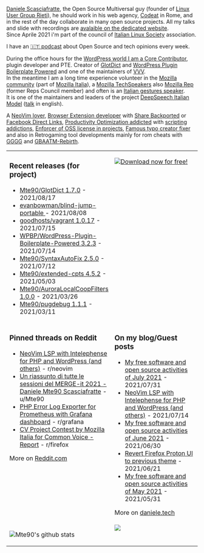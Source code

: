 [Daniele Scasciafratte](https://twitter.com/mte90net), the Open Source Multiversal guy (founder of [Linux User Group Rieti](https://lugrieti.linux.it/)), he should work in his web agency, [Codeat](https://github.com/CodeAtCode) in Rome, and in the rest of the day collaborate in many open source projects. All my talks and slide with recordings are [avalaible on the dedicated website](https://mte90.tech/).   
Since Aprile 2021 i'm part of the council of [Italian Linux Society](https://ils.org) association.

I have an [🇮🇹 podcast](https://daniele.tech/podcast/) about Open Source and tech opinions every week.

During the office hours for the [WordPress world I am a Core Contributor](https://profiles.wordpress.org/mte90/), plugin developer and PTE. Creator of [GlotDict](https://github.com/Mte90/GlotDict) and [WordPress Plugin Boilerplate Powered](https://github.com/WPBP/) and one of the maintainers of [VVV](https://github.com/Varying-Vagrant-Vagrants).  
In the meantime I am a long time experience volunteer in the [Mozilla community](https://mozillians.org/it/u/Mte90/) (part of [Mozilla Italia](https://github.com/MozillaItalia)), a [Mozilla TechSpeakers](https://wiki.mozilla.org/TechSpeakers) also [Mozilla Rep](https://reps.mozilla.org/u/mte90/) (former Reps Council member) and often is an [Italian gestures speaker](http://mte90.tech).  
It is one of the maintainers and leaders of the project [DeepSpeech Italian Model](https://github.com/MozillaItalia/DeepSpeech-Italian-Model) ([talk](https://fosdem.org/2020/schedule/event/how_to_get_fun_with_teamwork/) in english).  

A [NeoVim lover](https://github.com/Mte90/dotfiles), [Browser Extension developer](https://github.com/Mte90/ExtStoreStats) with [Share Backported](https://github.com/Mte90/Share-Backported) or [Facebook Direct Links](https://github.com/Mte90/facebook-direct-links), [Productivity Optimization addicted](https://github.com/Mte90/pydal) with [scripting addictions](https://github.com/Mte90/My-Scripts), [Enforcer of OSS license in projects](https://github.com/Mte90/GH-License), [Famous typo creator fixer](https://github.com/Mte90/SyntaxAutoFix) and also in Retrogaming tool developments mainly for rom cheats with [GGGG](https://github.com/Mte90/Game-Genie-Good-Guy) and [GBAATM-Rebirth](https://github.com/Mte90/GBAATM-Rebirth).

<table><tr><td valign="top" style="width: 50%;">

### Recent releases (for project)
<!-- recent_releases starts -->
* [Mte90/GlotDict 1.7.0](https://github.com/Mte90/GlotDict/releases/tag/v1.7.0) - 2021/08/17
* [evanbowman/blind-jump-portable ](https://github.com/evanbowman/blind-jump-portable/releases/tag/2021.8.8.0) - 2021/08/08
* [goodhosts/vagrant 1.0.17](https://github.com/goodhosts/vagrant/releases/tag/1.0.17) - 2021/07/15
* [WPBP/WordPress-Plugin-Boilerplate-Powered 3.2.3](https://github.com/WPBP/WordPress-Plugin-Boilerplate-Powered/releases/tag/3.2.3) - 2021/07/14
* [Mte90/SyntaxAutoFix 2.5.0](https://github.com/Mte90/SyntaxAutoFix/releases/tag/2.5.0) - 2021/07/12
* [Mte90/extended-cpts 4.5.2](https://github.com/Mte90/extended-cpts/releases/tag/4.5.2) - 2021/05/03
* [Mte90/AuroraLocalCoopFilters 1.0.0](https://github.com/Mte90/AuroraLocalCoopFilters/releases/tag/1.0.0) - 2021/03/26
* [Mte90/pugdebug 1.1.1](https://github.com/Mte90/pugdebug/releases/tag/1.1.1) - 2021/03/11
<!-- recent_releases ends -->
</td><td valign="top" style="width: 50%;">

[![Download now for free!](https://daniele.tech/wp-content/uploads/2020/07/cover-300x279.png)](https://daniele.tech/2020/07/contribute-to-open-source-the-right-way-2nd-edition-download-the-free-open-book-now)

</td></tr>
<tr><td valign="top" style="width: 50%;">

### Pinned threads on Reddit
<!-- reddit_pinned starts -->
* [NeoVim LSP with Intelephense for PHP and WordPress (and others)](https://daniele.tech/2021/07/neovim-lsp-with-intelephense-for-php-and-wordpress-and-others/) - r/neovim
* [Un riassunto di tutte le sessioni del MERGE-it 2021 - Daniele Mte90 Scasciafratte](https://daniele.tech/2021/06/un-riassunto-di-tutte-le-sessioni-del-merge-it-2021/) - u/Mte90
* [PHP Error Log Exporter for Prometheus with Grafana dashboard](https://daniele.tech/2021/05/php-error-log-exporter-for-prometheus-with-grafana-dashboard/) - r/grafana
* [CV Project Contest by Mozilla Italia for Common Voice - Report](https://daniele.tech/2021/05/cv-project-contest-by-mozilla-italia-report/) - r/firefox
<!-- reddit_pinned ends -->
More on [Reddit.com](https://www.reddit.com/user/Mte90)
</td><td valign="top" style="width: 50%;">

### On my blog/Guest posts
<!-- blog starts -->
* [My free software and open source activities of July 2021](https://daniele.tech/2021/07/my-free-software-and-open-source-activities-of-july-2021/) - 2021/07/31
* [NeoVim LSP with Intelephense for PHP and WordPress (and others)](https://daniele.tech/2021/07/neovim-lsp-with-intelephense-for-php-and-wordpress-and-others/) - 2021/07/14
* [My free software and open source activities of June 2021](https://daniele.tech/2021/06/my-free-software-and-open-source-activities-of-june-2021/) - 2021/06/30
* [Revert Firefox Proton UI to previous theme](https://daniele.tech/2021/06/revert-firefox-proton-ui-to-previous-theme/) - 2021/06/21
* [My free software and open source activities of May 2021](https://daniele.tech/2021/05/my-free-software-and-open-source-activities-of-may-2021/) - 2021/05/31
<!-- blog ends -->
More on [daniele.tech](https://daniele.tech/)
</td></tr>
<tr><td valign="top" style="width: 50%;">
  
![Mte90's github stats](https://github-readme-stats.vercel.app/api?username=mte90&show_icons=true)
  
</td><td valign="top" style="width: 50%;">
  <a href="https://daniele.tech/podcast"><img src="https://daniele.tech/wp-content/uploads/2020/12/Open_source1-300x300.png"></a>
</td></tr></table>
